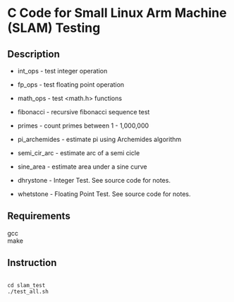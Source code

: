 # C Code for Small Linux Arm Machine (SLAM) Testing

## Description

* int_ops  - test integer operation
* fp_ops   - test floating point operation
* math_ops - test <math.h> functions

* fibonacci   - recursive fibonacci sequence test
* primes      - count primes between 1 - 1,000,000

* pi_archemides   - estimate pi using Archemides algorithm
* semi_cir_arc    - estimate arc of a semi cicle
* sine_area       - estimate area under a sine curve

* dhrystone       - Integer Test. See source code for notes.
* whetstone       - Floating Point Test. See source code for notes.

## Requirements
gcc<br>
make

## Instruction
<code>
cd slam_test
./test_all.sh
</code>
